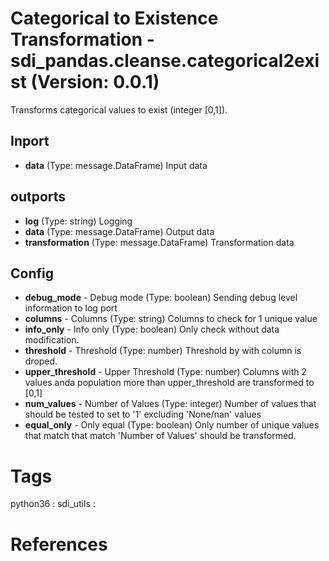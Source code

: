 # Categorical to Existence Transformation - sdi_pandas.cleanse.categorical2exist (Version: 0.0.1)

Transforms categorical values to exist (integer [0,1]).

## Inport

* **data** (Type: message.DataFrame) Input data

## outports

* **log** (Type: string) Logging
* **data** (Type: message.DataFrame) Output data
* **transformation** (Type: message.DataFrame) Transformation data

## Config

* **debug_mode** - Debug mode (Type: boolean) Sending debug level information to log port
* **columns** - Columns (Type: string) Columns to check for 1 unique value
* **info_only** - Info only (Type: boolean) Only check without data modification.
* **threshold** - Threshold (Type: number) Threshold by with column is droped.
* **upper_threshold** - Upper Threshold (Type: number) Columns with 2 values anda population more than upper_threshold are transformed to [0,1]
* **num_values** - Number of Values (Type: integer) Number of values that should be tested to set to '1' excluding 'None/nan' values
* **equal_only** - Only equal (Type: boolean) Only number of unique values that match that match 'Number of Values' should be transformed.


# Tags
python36 : sdi_utils : 

# References


